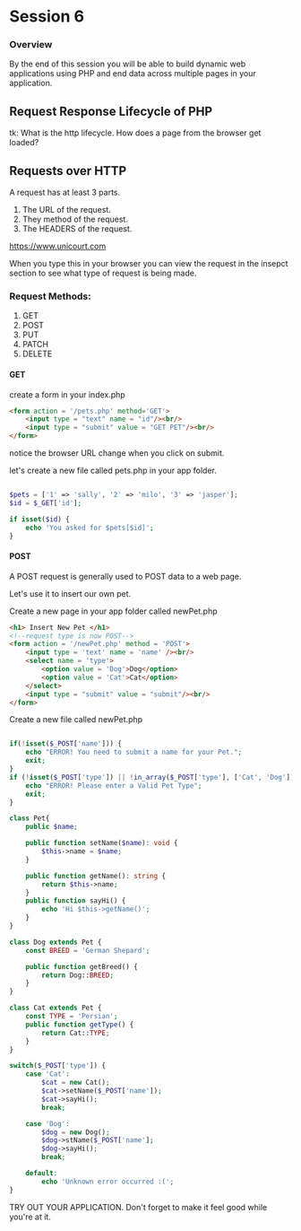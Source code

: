 # Session 6

### Overview
By the end of this session you will be able to build dynamic web applications using PHP and end data across multiple pages in your application.


## Request Response Lifecycle of PHP

tk: What is the http lifecycle. How does a page from the browser get loaded?

## Requests over HTTP

A request has at least 3 parts.

1. The URL of the request. 
2. They method of the request.
3. The HEADERS of the request.

https://www.unicourt.com

When you type this in your browser you can view the request in the insepct section to see what type of request is being made.

### Request Methods:

1. GET 
2. POST
3. PUT
4. PATCH
5. DELETE

#### GET

create a form in your index.php

```html
<form action = '/pets.php' method='GET'>
    <input type = "text" name = "id"/><br/>
    <input type = "submit" value = "GET PET"/><br/>
</form>
```

notice the browser URL change when you click on submit.

let's create a new file called pets.php in your app folder.

```php

$pets = ['1' => 'sally', '2' => 'milo', '3' => 'jasper'];
$id = $_GET['id'];

if isset($id) {
    echo 'You asked for $pets[$id]';
}
```

#### POST

A POST request is generally used to POST data to a web page.

Let's use it to insert our own pet.

Create a new page in your app folder called newPet.php

```html
<h1> Insert New Pet </h1>
<!--request type is now POST-->
<form action = '/newPet.php' method = 'POST'>
    <input type = 'text' name = 'name' /><br/>
    <select name = 'type'>
        <option value = 'Dog'>Dog</option>
        <option value = 'Cat'>Cat</option> 
    </select>
    <input type = "submit" value = "submit"/><br/>
</form>
```

Create a new file called newPet.php

```php

if(!isset($_POST['name'])) {
    echo "ERROR! You need to submit a name for your Pet.";
    exit;
}
if (!isset($_POST['type']) || !in_array($_POST['type'], ['Cat', 'Dog'])) {
    echo "ERROR! Please enter a Valid Pet Type";
    exit;
}

class Pet{
    public $name;

    public function setName($name): void {
        $this->name = $name;
    }

    public function getName(): string {
        return $this->name;
    }
    public function sayHi() {
        echo 'Hi $this->getName()';
    }
}

class Dog extends Pet {
    const BREED = 'German Shepard';

    public function getBreed() {
        return Dog::BREED;
    }
}

class Cat extends Pet {
    const TYPE = 'Persian'; 
    public function getType() {
        return Cat::TYPE;
    }
}

switch($_POST['type']) {
    case 'Cat':
        $cat = new Cat();
        $cat->setName($_POST['name']);
        $cat->sayHi();
        break;

    case 'Dog': 
        $dog = new Dog();
        $dog->stName($_POST['name'];
        $dog->sayHi();
        break;

    default:
        echo 'Unknown error occurred :(';
}
```

TRY OUT YOUR APPLICATION. Don't forget to make it feel good while you're at it.